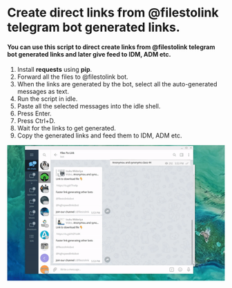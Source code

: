 # Create direct links from @filestolink telegram bot generated links.

#### You can use this script to direct create links from @filestolink telegram bot generated links and later give feed to IDM, ADM etc.
1. Install **requests** using **pip**.
2. Forward all the files to @filestolink bot.
3. When the links are generated by the bot, select all the auto-generated messages as text.
4. Run the script in idle.
5. Paste all the selected messages into the idle shell.
6. Press Enter.
7. Press Ctrl+D.
8. Wait for the links to get generated.
9. Copy the generated links and feed them to IDM, ADM etc.

![](usage.gif)
